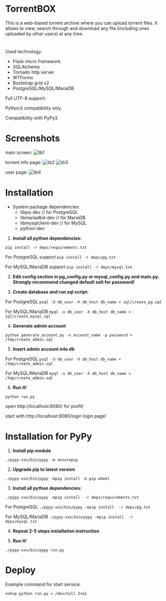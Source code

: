 # TorrentBOX
This is a web-based torrent archive where you can upload torrent files.  It allows to view, search through and download any file (including ones uploaded by other users) at any time.

#
Used technology:

* Flask micro framework
* SQLAlchemy
* Tornado http server
* WTForms
* Bootstrap grid v2
* PostgreSQL/MySQL/MariaDB

Full UTF-8 support.

Python3 compatibility only.

Compatibility with PyPy3.

# Screenshots

main screen:
![tb1](https://user-images.githubusercontent.com/343531/186961357-a6ec5c9d-0f2a-4c22-b2f1-b1624be7f45e.png)

torrent info page:
![tb2](https://user-images.githubusercontent.com/343531/186961409-b5744d32-8cfb-47ec-8588-f11b97770338.png)
![tb3](https://user-images.githubusercontent.com/343531/186961425-db579c37-602f-4045-bcba-1bc97e423768.png)

user page:
![tb4](https://user-images.githubusercontent.com/343531/186961450-802f9eef-ba2a-44bb-a87a-ab4367ef0e0b.png)

# Installation

* System package dependencies:
  - libpq-dev  // for PostgreSQL
  - libmariadbd-dev // for MariaDB
  - libmysqlclient-dev // for MySQL
  - python-dev    

1. **Install all python dependencies:**

```pip install -r deps/requirements.txt```

For PostgreSQL support
```pip install -r deps/pg.txt```


For MySQL/MariaDB support
```pip install -r deps/mysql.txt```

2. **Edit config section in pg_config.py or mysql_config.py and main.py. Strongly recommend changed default salt for password!**

3. **Create database and run sql script:**

 For PostgreSQL ```psql -U db_user -h db_host db_name < sql/create_pg.sql```
 
 For MySQL/MariaDB ```myql -u db_user -h db_host db_name < sql/create_mysql.sql```

4. **Generate admin account**

 ```python generate_account.py -n account_name -p password > /tmp/create_admin.sql```

5. **Insert admin account into db**

 For PostgreSQL ```psql -U db_user -h db_host db_name < /tmp/create_admin.sql```
 
 For MySQL/MariaDB ```myql -u db_user -h db_host db_name < /tmp/create_admin.sql```

6. **Run it!**

 ```python run.py```
 
 open http://localhost:8080/ for profit!
 
 start with http://localhost:8080/login login page!


# Installation for PyPy

1. **Install pip module**

```./pypy-xxx/bin/pypy -m ensurepip```

2. **Upgrade pip to latest version**

```./pypy-xxx/bin/pypy -mpip install -U pip wheel```

3. **Install all python dependencies:**

```./pypy-xxx/bin/pypy -mpip install  -r deps/requirements.txt```

For PostgreSQL ```./pypy-xxx/bin/pypy -mpip install  -r deps/pg.txt```

For MySQL/MariaDB ```./pypy-xxx/bin/pypy -mpip install  -r deps/mysql.txt```

4. **Repeat 2-5 steps installation instruction**

5. **Run it!**

```./pypy-xxx/bin/pypy run.py```

# Deploy

Example command for start service:

```nohup python run.py > /dev/null 2>&1```
